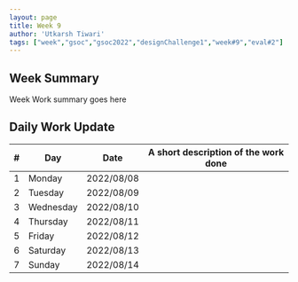 ```yaml
---
layout: page
title: Week 9
author: 'Utkarsh Tiwari'
tags: ["week","gsoc","gsoc2022","designChallenge1","week#9","eval#2"]
---
```


## Week Summary

Week Work summary goes here 

## Daily Work Update

|\#|Day|Date|A short description of the work done|  
|---	|---	|---	|---	|  
|1   	| Monday 	|   2022/08/08	|  |  
|2   	| Tuesday  	|   2022/08/09	| 	|  
|3   	| Wednesday |  2022/08/10	|  |  
|4   	| Thursday  |   2022/08/11	|  |  
|5   	| Friday  	|   2022/08/12	|  |  
|6   	| Saturday  |  2022/08/13	|  |  
|7   	| Sunday  	|   2022/08/14	|  |  
